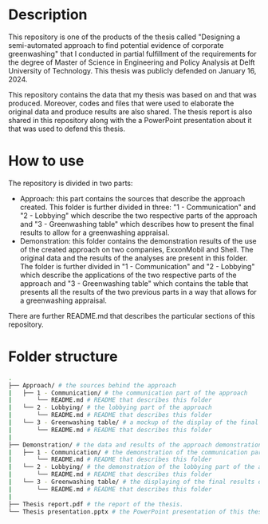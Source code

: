 # Description
This repository is one of the products of the thesis called "Designing a semi-automated approach to find potential evidence of corporate greenwashing" that I conducted in partial fulfillment of the requirements for the degree of Master of Science in Engineering and Policy Analysis at Delft University of Technology. This thesis was publicly defended on January 16, 2024.

This repository contains the data that my thesis was based on and that was produced. Moreover, codes and files that were used to elaborate the original data and produce results are also shared. The thesis report is also shared in this repository along with the a PowerPoint presentation about it that was used to defend this thesis.

# How to use
The repository is divided in two parts:
* Approach: this part contains the sources that describe the approach created. This folder is further divided in three: "1 - Communication" and "2 - Lobbying" which describe the two respective parts of the approach and "3 - Greenwashing table" which describes how to present the final results to allow for a greenwashing appraisal.
* Demonstration: this folder contains the demonstration results of the use of the created approach on two companies, ExxonMobil and Shell. The original data and the results of the analyses are present in this folder. The folder is further divided in "1 - Communication" and "2 - Lobbying" which describe the applications of the two respective parts of the approach and "3 - Greenwashing table" which contains the table that presents all the results of the two previous parts in a way that allows for a greenwashing appraisal.

There are further README.md that describes the particular sections of this repository.

# Folder structure
``` bash
.
├── Approach/ # the sources behind the approach 
|   ├── 1 - Communication/ # the communication part of the approach
|       └── README.md # README that describes this folder
|   └── 2 - Lobbying/ # the lobbying part of the approach
|       └── README.md # README that describes this folder
|   └── 3 - Greenwashing table/ # a mockup of the display of the final results
|       └── README.md # README that describes this folder
|
├── Demonstration/ # the data and results of the approach demonstration
|   ├── 1 - Communication/ # the demonstration of the communication part of the approach
|       └── README.md # README that describes this folder
|   └── 2 - Lobbying/ # the demonstration of the lobbying part of the approach
|       └── README.md # README that describes this folder
|   └── 3 - Greenwashing table/ # the displaying of the final results of the demonstration
|       └── README.md # README that describes this folder
|
├── Thesis report.pdf # the report of the thesis.
└── Thesis presentation.pptx # the PowerPoint presentation of this thesis.
```